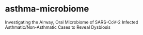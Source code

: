 # asthma-microbiome

Investigating the Airway, Oral Microbiome of SARS-CoV-2 Infected Asthmatic/Non-Asthmatic Cases to Reveal Dysbiosis

